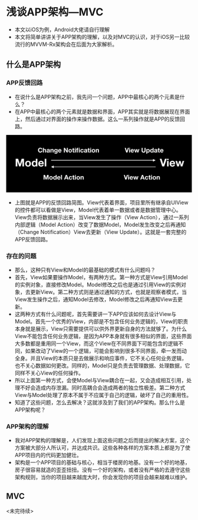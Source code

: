 # 浅谈APP架构—MVC

* 本文以iOS为例，Android大佬请自行理解
* 本文将简单讲讲关于APP架构的理解，以及对MVC的认识，对于iOS另一比较流行的MVVM-Rx架构会在后面为大家解析。

## 什么是APP架构

### APP反馈回路

* 在说什么是APP架构之前，我先问一个问题，APP中最核心的两个元素是什么？
* 在APP中最核心的两个元素就是数据和界面，APP其实就是将数据展现在界面上，然后通过对界面的操作来操作数据。这么一系列操作就是APP的反馈回路。

![image-20190122143047155](https://raw.githubusercontent.com/ChaselAn/dev-blog/master/Source/ModelAndView.png)

* 上图就是APP的反馈回路简图。View代表着界面，项目里所有继承自UIView的控件都可以看做是View，Model代表着单一数据或者是数据管理中心。View负责将数据展示出来，当View发生了操作（View Action），通过一系列内部逻辑（Model Action）改变了数据Model，Model发生改变之后再通知（Change Notification）View去更新（View Update）。这就是一套完整的APP反馈回路。

### 存在的问题

* 那么，这种只有View和Model的最基础的模式有什么问题吗？
* 首先，View如果要操作Model，有两种方式。第一种方式是View引用Model的实例对象，直接修改Model。Model修改之后也是通过引用View的实例对象，去更新View。第二种方式则是通过通知的方式，也就是观察者模式，当View发生操作之后，通知Model去修改，Model修改之后再通知View去更新。
* 这两种方式有什么问题呢，首先需要讲一下APP应该如何去设计View与Model。首先一个优秀的View，内部是不包含任何业务逻辑的，View的职责本身就是展示，View只需要提供可以供外界更新自身的方法就够了。为什么View不能包含任何业务逻辑，是因为APP本身就有很多相似的界面，这些界面大多数都是重用同一个View，而这个View在不同界面下可能包含的逻辑不同，如果改动了View的一个逻辑，可能会影响到很多不同界面，牵一发而动全身。并且View的本质只是去做展示和响应事件，它不关心任何业务逻辑，也不关心数据如何更改。同样的，Model只是负责去管理数据、处理数据，它同样不关心View的任何操作。
* 所以上面第一种方式，会使Model与View耦合在一起，又会造成相互引用，处理不好会造成内存泄漏。同时高耦合会造成两者的独立性极差。第二种方式View与Model处理了原本不属于不应属于自己的逻辑，破坏了自己的重用性。
* 知道了这些问题，怎么去解决？这就涉及到了我们的APP架构。那么什么是APP架构呢？

### APP架构的理解

* 我对APP架构的理解是，人们发现上面这些问题之后而提出的解决方案，这个方案被大部分人所认可，并达成共识。这些各种各样的方案本质上都是为了使APP项目内的代码更加健壮。
* 架构是一个APP项目的基础与核心，相当于楼房的地基。没有一个好的地基，房子很容易就造的歪歪扭扭。没有一个好的架构，或者没有严格的去遵守这些架构规则，当你的项目越来越庞大时，你会发现你的项目会越来越难以维护。

## MVC

<未完待续>